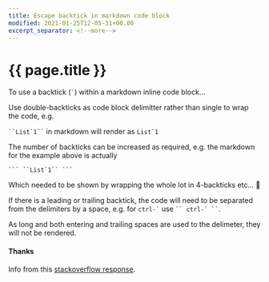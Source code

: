 ```yaml
---
title: Escape backtick in markdown code block
modified: 2021-01-25T12-05-31+00.00
excerpt_separator: <!--more-->
---
```


# {{ page.title }}

To use a backtick (`` ` ``) within a markdown inline code block...

<!--more-->
Use double-backticks as code block delimitter rather than single to wrap the code, e.g.

``` ``List`1`` ``` in markdown will render as ``List`1``

The number of backticks can be increased as required, e.g. the markdown for the example above is actually

```` ``` ``List`1`` ``` ````

Which needed to be shown by wrapping the whole lot in 4-backticks etc... :slightly_smiling_face:

If there is a leading or trailing backtick, the code will need to be separated from the delimiters by a space, e.g. for `` ctrl-` `` use ``` `` ctrl-` `` ```.

As long and both entering and trailing spaces are used to the delimeter, they will not be rendered.


#### Thanks

Info from this [stackoverflow response](https://meta.stackexchange.com/a/82722/374981).